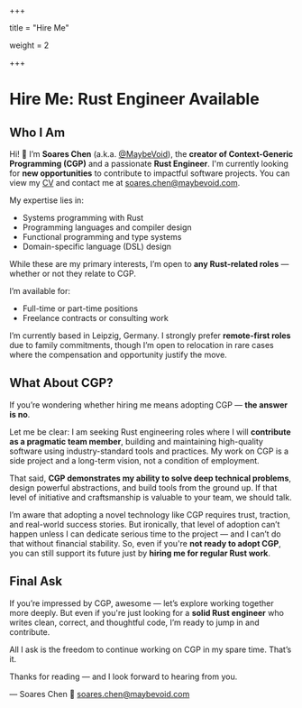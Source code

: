 +++

title = "Hire Me"

weight = 2

+++

# Hire Me: Rust Engineer Available

## Who I Am

Hi! 👋  I’m **Soares Chen** (a.k.a. [@MaybeVoid](#)), the **creator of Context-Generic Programming (CGP)** and a passionate **Rust Engineer**. I'm currently looking for **new opportunities** to contribute to impactful software projects. You can view my [CV](/cv-soareschen-2025-07.pdf) and contact me at [soares.chen@maybevoid.com](mailto:soares.chen@maybevoid.com).

My expertise lies in:

* Systems programming with Rust
* Programming languages and compiler design
* Functional programming and type systems
* Domain-specific language (DSL) design

While these are my primary interests, I’m open to **any Rust-related roles** — whether or not they relate to CGP.

I’m available for:

* Full-time or part-time positions
* Freelance contracts or consulting work

I’m currently based in Leipzig, Germany. I strongly prefer **remote-first roles** due to family commitments, though I’m open to relocation in rare cases where the compensation and opportunity justify the move.

## What About CGP?

If you’re wondering whether hiring me means adopting CGP — **the answer is no**.

Let me be clear: I am seeking Rust engineering roles where I will **contribute as a pragmatic team member**, building and maintaining high-quality software using industry-standard tools and practices. My work on CGP is a side project and a long-term vision, not a condition of employment.

That said, **CGP demonstrates my ability to solve deep technical problems**, design powerful abstractions, and build tools from the ground up. If that level of initiative and craftsmanship is valuable to your team, we should talk.

I’m aware that adopting a novel technology like CGP requires trust, traction, and real-world success stories. But ironically, that level of adoption can’t happen unless I can dedicate serious time to the project — and I can’t do that without financial stability. So, even if you're **not ready to adopt CGP**, you can still support its future just by **hiring me for regular Rust work**.

## Final Ask

If you’re impressed by CGP, awesome — let’s explore working together more deeply.
But even if you're just looking for a **solid Rust engineer** who writes clean, correct, and thoughtful code, I’m ready to jump in and contribute.

All I ask is the freedom to continue working on CGP in my spare time. That’s it.

Thanks for reading — and I look forward to hearing from you.

— Soares Chen
📧 [soares.chen@maybevoid.com](mailto:soares.chen@maybevoid.com)
